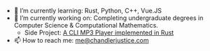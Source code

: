 

<!--
**chandlerj/chandlerj** is a ✨ _special_ ✨ repository because its `README.md` (this file) appears on your GitHub profile.

Here are some ideas to get you started:

- 🔭 I’m currently working on ...
- 🌱 I’m currently learning ...
- 👯 I’m looking to collaborate on ...
- 🤔 I’m looking for help with ...
- 💬 Ask me about ...
- 📫 How to reach me: ...
- 😄 Pronouns: ...
- ⚡ Fun fact: ...
-->
- 🌱 I’m currently learning: Rust, Python, C++, Vue.JS
- 🔭 I’m currently working on: Completing undergraduate degrees in Computer Science & Computational Mathematics.
  - Side Project: [A CLI MP3 Player implemented in Rust](https://github.com/chandlerj/mp3player)
- 📫 How to reach me: me@chandlerjustice.com
